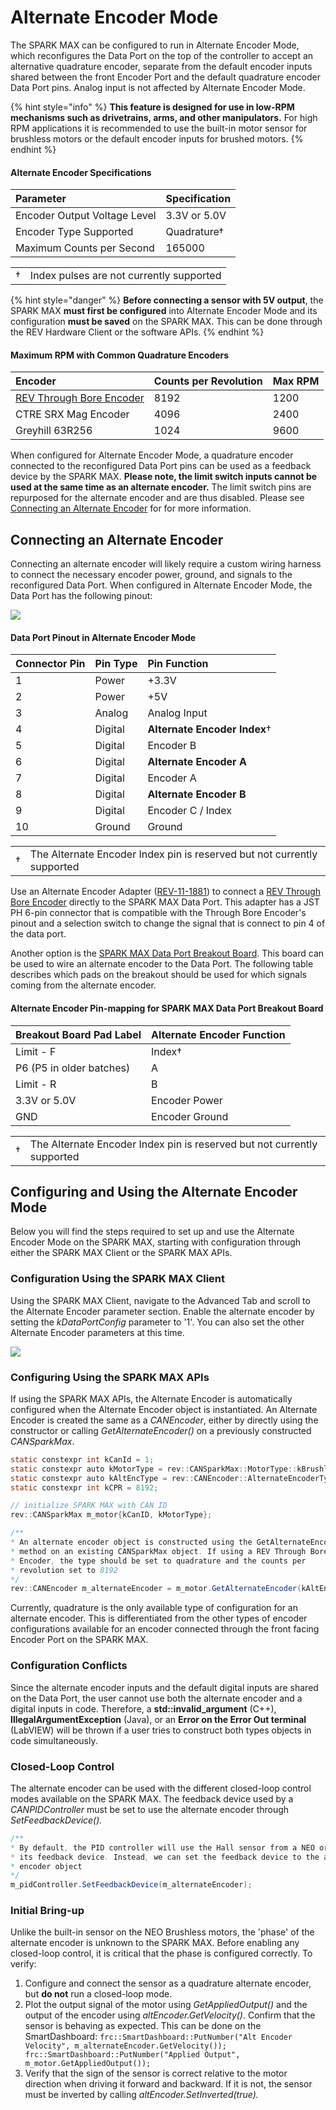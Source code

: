 # Alternate Encoder Mode

The SPARK MAX can be configured to run in Alternate Encoder Mode, which reconfigures the Data Port on the top of the controller to accept an alternative quadrature encoder, separate from the default encoder inputs shared between the front Encoder Port and the default quadrature encoder Data Port pins. Analog input is not affected by Alternate Encoder Mode.

{% hint style="info" %}
**This feature is designed for use in low-RPM mechanisms such as drivetrains, arms, and other manipulators.** For high RPM applications it is recommended to use the built-in motor sensor for brushless motors or the default encoder inputs for brushed motors. 
{% endhint %}

#### Alternate Encoder Specifications

| **Parameter** | **Specification** |
| :--- | :--- |
| Encoder Output Voltage Level | 3.3V or 5.0V |
| Encoder Type Supported | Quadrature†  |
| Maximum Counts per Second | 165000 |

|  |  |
| :--- | :--- |
| †  | Index pulses are not currently supported |

{% hint style="danger" %}
 **Before connecting a sensor with 5V output**, the SPARK MAX **must first be configured** into Alternate Encoder Mode and its configuration **must be saved** on the SPARK MAX. This can be done through the REV Hardware Client or the software APIs.
{% endhint %}

#### Maximum RPM with Common Quadrature Encoders

| **Encoder** | **Counts per Revolution** | **Max RPM** |
| :--- | :--- | :--- |
| [REV Through Bore Encoder](http://www.revrobotics.com/rev-11-1271/) | 8192 | 1200 |
| CTRE SRX Mag Encoder | 4096 | 2400 |
| Greyhill 63R256 | 1024 | 9600 |

  
When configured for Alternate Encoder Mode, a quadrature encoder connected to the reconfigured Data Port pins can be used as a feedback device by the SPARK MAX. **Please note, the limit switch inputs cannot be used at the same time as an alternate encoder.** The limit switch pins are repurposed for the alternate encoder and are thus disabled. Please see [Connecting an Alternate Encoder](alternate-encoder-mode.md#connecting-an-alternate-encoder) for for more information.

## Connecting an Alternate Encoder

Connecting an alternate encoder will likely require a custom wiring harness to connect the necessary encoder power, ground, and signals to the reconfigured Data Port. When configured in Alternate Encoder Mode, the Data Port has the following pinout:

![](https://cdn8.bigcommerce.com/s-t3eo8vwp22/product_images/uploaded_images/dataportpinout.png)

#### Data Port Pinout in Alternate Encoder Mode

| **Connector Pin** | **Pin Type** | **Pin Function** |
| :--- | :--- | :--- |
| 1 | Power | +3.3V |
| 2 | Power | +5V |
| 3 | Analog | Analog Input |
| 4 | Digital | **Alternate Encoder Index**† |
| 5 | Digital | Encoder B |
| 6 | Digital | **Alternate Encoder A** |
| 7 | Digital | Encoder A |
| 8 | Digital | **Alternate Encoder B** |
| 9 | Digital | Encoder C / Index |
| 10 | Ground | Ground |

|  |  |
| :--- | :--- |
| †  | The Alternate Encoder Index pin is reserved but not currently supported |

Use an Alternate Encoder Adapter \([REV-11-1881](https://www.revrobotics.com/rev-11-1881/)\) to connect a [REV Through Bore Encoder](https://www.revrobotics.com/rev-11-1271/) directly to the SPARK MAX Data Port. This adapter has a JST PH 6-pin connector that is compatible with the Through Bore Encoder's pinout and a selection switch to change the signal that is connect to pin 4 of the data port.

Another option is the [SPARK MAX Data Port Breakout Board](http://www.revrobotics.com/rev-11-1278/). This board can be used to wire an alternate encoder to the Data Port. The following table describes which pads on the breakout should be used for which signals coming from the alternate encoder. 

#### Alternate Encoder Pin-mapping for SPARK MAX Data Port Breakout Board

| **Breakout Board Pad Label** | **Alternate Encoder Function** |
| :--- | :--- |
| Limit - F | Index†  |
| P6 \(P5 in older batches\) | A |
| Limit - R | B |
| 3.3V or 5.0V | Encoder Power |
| GND | Encoder Ground |

|  |  |
| :--- | :--- |
| †  | The Alternate Encoder Index pin is reserved but not currently supported |

## Configuring and Using the Alternate Encoder Mode

Below you will find the steps required to set up and use the Alternate Encoder Mode on the SPARK MAX, starting with configuration through either the SPARK MAX Client or the SPARK MAX APIs.

### **Configuration Using the SPARK MAX Client**

Using the SPARK MAX Client, navigate to the Advanced Tab and scroll to the Alternate Encoder parameter section. Enable the alternate encoder by setting the _kDataPortConfig_ parameter to '1'. You can also set the other Alternate Encoder parameters at this time.

![](../.gitbook/assets/ae-mode%20%281%29.svg)

### **Configuring Using the SPARK MAX APIs**

If using the SPARK MAX APIs, the Alternate Encoder is automatically configured when the Alternate Encoder object is instantiated. An Alternate Encoder is created the same as a _CANEncoder_, either by directly using the constructor or calling _GetAlternateEncoder\(\)_ on a previously constructed _CANSparkMax_.

```java
static constexpr int kCanId = 1;
static constexpr auto kMotorType = rev::CANSparkMax::MotorType::kBrushless;
static constexpr auto kAltEncType = rev::CANEncoder::AlternateEncoderType::kQuadrature;
static constexpr int kCPR = 8192;

// initialize SPARK MAX with CAN ID
rev::CANSparkMax m_motor{kCanID, kMotorType};

/**
* An alternate encoder object is constructed using the GetAlternateEncoder()
* method on an existing CANSparkMax object. If using a REV Through Bore
* Encoder, the type should be set to quadrature and the counts per
* revolution set to 8192
*/
rev::CANEncoder m_alternateEncoder = m_motor.GetAlternateEncoder(kAltEncType, kCPR);
```

Currently, quadrature is the only available type of configuration for an alternate encoder. This is differentiated from the other types of encoder configurations available for an encoder connected through the front facing Encoder Port on the SPARK MAX.

### **Configuration Conflicts**

Since the alternate encoder inputs and the default digital inputs are shared on the Data Port, the user cannot use both the alternate encoder and a digital inputs in code. Therefore, a **std::invalid\_argument** \(C++\), **IllegalArgumentException** \(Java\), or an **Error on the Error Out terminal** \(LabVIEW\) will be thrown if a user tries to construct both types objects in code simultaneously.

### **Closed-Loop Control**

The alternate encoder can be used with the different closed-loop control modes available on the SPARK MAX. The feedback device used by a _CANPIDController_ must be set to use the alternate encoder through _SetFeedbackDevice\(\)._

```java
/**
* By default, the PID controller will use the Hall sensor from a NEO or NEO 550 for
* its feedback device. Instead, we can set the feedback device to the alternate
* encoder object
*/
m_pidController.SetFeedbackDevice(m_alternateEncoder);
```

### **Initial Bring-up**

Unlike the built-in sensor on the NEO Brushless motors, the 'phase' of the alternate encoder is unknown to the SPARK MAX. Before enabling any closed-loop control, it is critical that the phase is configured correctly. To verify:

1. Configure and connect the sensor as a quadrature alternate encoder, but **do not** run a closed-loop mode.
2. Plot the output signal of the motor using _GetAppliedOutput\(\)_ and the output of the encoder using _altEncoder.GetVelocity\(\)_. Confirm that the sensor is behaving as expected. This can be done on the SmartDashboard: `frc::SmartDashboard::PutNumber("Alt Encoder Velocity", m_alternateEncoder.GetVelocity()); frc::SmartDashboard::PutNumber("Applied Output", m_motor.GetAppliedOutput());`
3. Verify that the sign of the sensor is correct relative to the motor direction when driving it forward and backward. If it is not, the sensor must be inverted by calling _altEncoder.SetInverted\(true\)._

